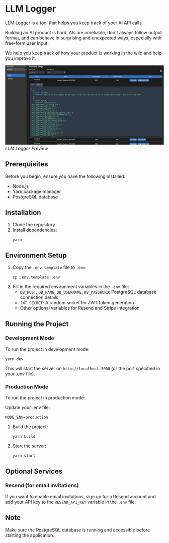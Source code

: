 # LLM Logger

LLM Logger is a tool that helps you keep track of your AI API calls
        
Building an AI product is hard. AIs are unreliable, don't always follow output format, and can behave in surprising and unexpected ways, especially with free-form user input.
        
We help you keep track of how your product is working in the wild and help you improve it.

![Demo](public/screenshot.png)
*LLM Logger Preview*

## Prerequisites

Before you begin, ensure you have the following installed:

- Node.js
- Yarn package manager
- PostgreSQL database

## Installation

1. Clone the repository
2. Install dependencies:
   ```
   yarn
   ```

## Environment Setup

1. Copy the `.env.template` file to `.env`:
   ```
   cp .env.template .env
   ```
2. Fill in the required environment variables in the `.env` file:
   - `DB_HOST`, `DB_NAME`, `DB_USERNAME`, `DB_PASSWORD`: PostgreSQL database connection details
   - `JWT_SECRET`: A random secret for JWT token generation
   - Other optional variables for Resend and Stripe integration

## Running the Project

### Development Mode

To run the project in development mode:

```
yarn dev
```

This will start the server on `http://localhost:3000` (or the port specified in your .env file).

### Production Mode

To run the project in production mode:

Update your .env file:
```
NODE_ENV=production
```

1. Build the project:
   ```
   yarn build
   ```
2. Start the server:
   ```
   yarn start
   ```

## Optional Services

### Resend (for email invitations)

If you want to enable email invitations, sign up for a Resend account and add your API key to the `RESEND_API_KEY` variable in the `.env` file.

## Note

Make sure the PostgreSQL database is running and accessible before starting the application.
